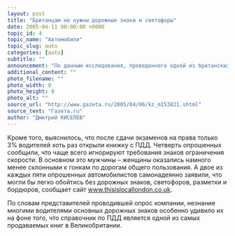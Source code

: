 ```yaml
---
layout: post
title: "Британцам не нужны дорожные знаки и светофоры"
date: 2005-04-11 00:00:00 +0000
topic_id: 4
topic_name: "Автомобили"
topic_slug: auto
categories: [auto]
subtitle: ""
announcement: "По данным исследования, проведенного одной из британских страховых компаний, больше половины водителей островной империи плохо разбираются в дорожных знаках и не всегда могут понять, что они означают. Поверхностные знания правил передвижения показали 57% из 1,5 тыс. опрошенных. Например, некоторые водители принимали знак, предупреждающий о боковом ветре, за обозначение места для запуска воздушных змеев. Только половина опрошенных автомобилистов правильно понимала предупреждение о скользкой дороге."
additional_content: ""
photo_filename: ""
photo_width: 0
photo_height: 0
photo_alt: ""
source_url: "http://www.gazeta.ru/2005/04/06/kz_m153821.shtml"
source_text: "Газета.ru"
author: "Дмитрий КИСЕЛЕВ"
---
```

Кроме того, выяснилось, что после сдачи экзаменов на права только 3% водителей хоть раз открыли книжку с ПДД. Четверть опрошенных сообщили, что чаще всего игнорируют требования знаков ограничения скорости. В основном это мужчины – женщины оказались намного менее склонными к гонкам по дорогам общего пользования. А двое из каждых пяти опрошенных автомобилистов самонадеянно заявили, что могли бы легко обойтись без дорожных знаков, светофоров, разметки и бордюров, сообщает сайт www.thisislocallondon.co.uk.

По словам представителей проводившей опрос компании, незнание многими водителями основных дорожных знаков особенно удивило их на фоне того, что справочник по ПДД является одной из самых продаваемых книг в Великобритании.

